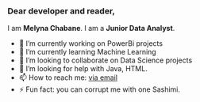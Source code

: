 ### Dear developer and reader,

I am **Melyna Chabane**. I am a **Junior Data Analyst**.

- 🔭 I’m currently working on PowerBi projects
- 🌱 I’m currently learning Machine Learning
- 👯 I’m looking to collaborate on Data Science projects
- 🤔 I’m looking for help with Java, HTML.
- 📫 How to reach me: [via email](melynachabane@yahoo.com)
- ⚡ Fun fact: you can corrupt me with one Sashimi.

